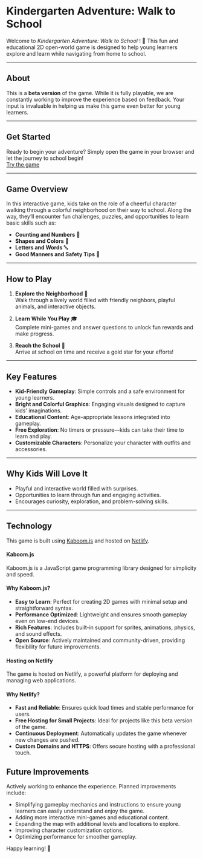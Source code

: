 # **Kindergarten Adventure: Walk to School**

Welcome to *Kindergarten Adventure: Walk to School* ! 🌟 This fun and educational 2D open-world game is designed to help young learners explore and learn while navigating from home to school.

---
## **About**  
This is a **beta version** of the game. While it is fully playable, we are constantly working to improve the experience based on feedback. Your input is invaluable in helping us make this game even better for young learners.

---
## **Get Started**  
Ready to begin your adventure? Simply open the game in your browser and let the journey to school begin!  
[Try the game](https://shimmering-speculoos-1239f5.netlify.app/)

---
## **Game Overview**  
In this interactive game, kids take on the role of a cheerful character walking through a colorful neighborhood on their way to school. Along the way, they’ll encounter fun challenges, puzzles, and opportunities to learn basic skills such as:  
- **Counting and Numbers** 🧮  
- **Shapes and Colors** 🎨  
- **Letters and Words** 🔤  
- **Good Manners and Safety Tips** 🚦
  
---
## **How to Play**  

1. **Explore the Neighborhood** 🌳  
   Walk through a lively world filled with friendly neighbors, playful animals, and interactive objects.  

2. **Learn While You Play** 🎓  
   Complete mini-games and answer questions to unlock fun rewards and make progress.  

3. **Reach the School** 🏫  
   Arrive at school on time and receive a gold star for your efforts!  

---

## **Key Features**  
- **Kid-Friendly Gameplay**: Simple controls and a safe environment for young learners.  
- **Bright and Colorful Graphics**: Engaging visuals designed to capture kids' imaginations.  
- **Educational Content**: Age-appropriate lessons integrated into gameplay.  
- **Free Exploration**: No timers or pressure—kids can take their time to learn and play.  
- **Customizable Characters**: Personalize your character with outfits and accessories.  
---
## **Why Kids Will Love It**  
- Playful and interactive world filled with surprises.  
- Opportunities to learn through fun and engaging activities.  
- Encourages curiosity, exploration, and problem-solving skills.  
---
## **Technology**  
This game is built using [Kaboom.js](https://github.com/replit/kaboom) and hosted on [Netlify](https://www.netlify.com/).  

#### **Kaboom.js**  
Kaboom.js is a JavaScript game programming library designed for simplicity and speed.  
#### **Why Kaboom.js?**  
- **Easy to Learn**: Perfect for creating 2D games with minimal setup and straightforward syntax.  
- **Performance Optimized**: Lightweight and ensures smooth gameplay even on low-end devices.  
- **Rich Features**: Includes built-in support for sprites, animations, physics, and sound effects.  
- **Open Source**: Actively maintained and community-driven, providing flexibility for future improvements.  

#### **Hosting on Netlify**  
The game is hosted on Netlify, a powerful platform for deploying and managing web applications.  
#### **Why Netlify?**  
- **Fast and Reliable**: Ensures quick load times and stable performance for users.  
- **Free Hosting for Small Projects**: Ideal for projects like this beta version of the game.  
- **Continuous Deployment**: Automatically updates the game whenever new changes are pushed.  
- **Custom Domains and HTTPS**: Offers secure hosting with a professional touch.  

## **Future Improvements**  
Actively working to enhance the experience. Planned improvements include:  
- Simplifying gameplay mechanics and instructions to ensure young learners can easily understand and enjoy the game.
- Adding more interactive mini-games and educational content.  
- Expanding the map with additional levels and locations to explore.  
- Improving character customization options.  
- Optimizing performance for smoother gameplay.  
 
Happy learning! 🎉  
